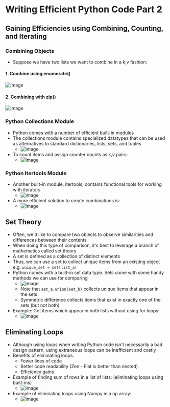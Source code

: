 # Writing Efficient Python Code Part 2

## Gaining Efficiencies using Combining, Counting, and Iterating
### Combining Objects
* Suppose we have two lists we want to combine in a k,v fashion:
#### 1. Combine using enumerate()
![image](https://github.com/IsaacMwendwa/Data-Engineering-Track-DataCamp/assets/51324520/ab7e9ef4-5734-49e0-98d5-0763f06c3b90)

#### 2. Combining with zip()
![image](https://github.com/IsaacMwendwa/Data-Engineering-Track-DataCamp/assets/51324520/8ef76690-a3b6-4559-8ade-2ac92cfa2613)

### Python Collections Module
* Python comes with a number of efficient built-in modules
* The collections module contains specialized datatypes that can be used as alternatives to standard dictionaries, lists, sets, and tuples
    * ![image](https://github.com/IsaacMwendwa/Data-Engineering-Track-DataCamp/assets/51324520/f5983e87-574b-4b68-8d02-584b1a8c7dff)
* To count items and assign counter counts as k,v pairs:
    * ![image](https://github.com/IsaacMwendwa/Data-Engineering-Track-DataCamp/assets/51324520/7ee247c8-e60b-4d05-bf34-ff1ab84dd5df)

### Python Itertools Module
* Another built-in module, itertools, contains functional tools for working with iterators
    * ![image](https://github.com/IsaacMwendwa/Data-Engineering-Track-DataCamp/assets/51324520/f2fb3ad6-9033-4350-91c1-606c1a39dd8f)
* A more efficient solution to create combinations is:
    * ![image](https://github.com/IsaacMwendwa/Data-Engineering-Track-DataCamp/assets/51324520/ead87aa8-4675-43b9-9e37-32a78c1f34b8)

## Set Theory
* Often, we'd like to compare two objects to observe similarities and differences between their contents
* When doing this type of comparison, it's best to leverage a branch of mathematics called set theory
*  A set is defined as a collection of distinct elements
*  Thus, we can use a set to collect unique items from an existing object e.g. `unique_set = set(list_a)`
* Python comes with a built-in set data type. Sets come with some handy methods we can use for comparing
     * ![image](https://github.com/IsaacMwendwa/Data-Engineering-Track-DataCamp/assets/51324520/efc461da-ef22-4e35-9c36-9c382b3d1c8a)
     * Note that `set_a.union(set_b)` collects unique items that appear in the sets
     * Symmetric difference collects items that exist in exactly one of the sets (but not both)
* Example: Get items which appear in both lists without using for loops:
     * ![image](https://github.com/IsaacMwendwa/Data-Engineering-Track-DataCamp/assets/51324520/0d79662e-82da-445a-a27b-43936b176eed)

 ## Eliminating Loops
 * Although using loops when writing Python code isn't necessarily a bad design pattern, using extraneous loops can be inefficient and costly
 * Benefits of eliminating loops:
      * Fewer lines of code
      * Better code readability (Zen - Flat is better than nested)
      * Efficiency gains
* Example of finding sum of rows in a list of lists: (eliminating loops using built-ins)
     * ![image](https://github.com/IsaacMwendwa/Data-Engineering-Track-DataCamp/assets/51324520/6a67203b-f278-48b0-a11c-e243aa9b9802)
* Example of eliminating loops using Numpy in a np array:
     * ![image](https://github.com/IsaacMwendwa/Data-Engineering-Track-DataCamp/assets/51324520/cf37d41e-1034-40e3-a5a6-c17771c82a4c)
